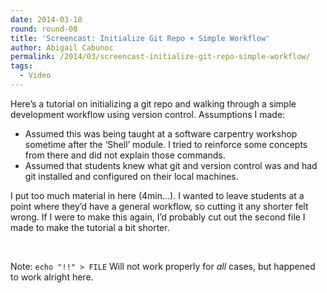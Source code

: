 ```yaml
---
date: 2014-03-18
round: round-08
title: 'Screencast: Initialize Git Repo + Simple Workflow'
author: Abigail Cabunoc
permalink: /2014/03/screencast-initialize-git-repo-simple-workflow/
tags:
  - Video
---
```

Here&#8217;s a tutorial on initializing a git repo and walking through a simple development workflow using version control. Assumptions I made:

*   Assumed this was being taught at a software carpentry workshop sometime after the &#8216;Shell&#8217; module. I tried to reinforce some concepts from there and did not explain those commands.
*   Assumed that students knew what git and version control was and had git installed and configured on their local machines.

I put too much material in here (4min&#8230;). I wanted to leave students at a point where they&#8217;d have a general workflow, so cutting it any shorter felt wrong. If I were to make this again, I&#8217;d probably cut out the second file I made to make the tutorial a bit shorter.

&nbsp;



Note: `echo "!!" > FILE` Will not work properly for *all* cases, but happened to work alright here.
